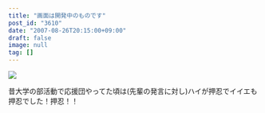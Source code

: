```yaml
---
title: "画面は開発中のものです"
post_id: "3610"
date: "2007-08-26T20:15:00+09:00"
draft: false
image: null
tag: []
---
```



![](/image/mixi/2007/542131374_52_s.png)

昔大学の部活動で応援団やってた頃は(先輩の発言に対し)ハイが押忍でイイエも押忍でした！押忍！！

